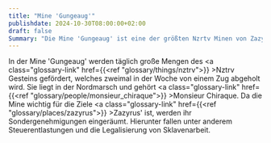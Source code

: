 ```yaml
---
title: "Mine 'Gungeaug'"
publishdate: 2024-10-30T08:00:00+02:00
draft: false
Summary: "Die Mine 'Gungeaug' ist eine der größten Nzrtv Minen von Zazyrus."
---
```


In der Mine 'Gungeaug' werden täglich große Mengen des <a class="glossary-link" href={{<ref "glossary/things/nztrv">}} >Nztrv</a> Gesteins gefördert, welches zweimal in der Woche von einem Zug abgeholt wird. Sie liegt in der Nordmarsch und gehört <a class="glossary-link" href={{<ref "glossary/people/monsieur_chiraque">}} >Monsieur Chiraque</a>. Da die Mine wichtig für die Ziele <a class="glossary-link" href={{<ref "glossary/places/zazyrus">}} >Zazyrus</a>' ist, werden ihr Sondergenehmigungen eingeräumt. Hierunter fallen unter anderem Steuerentlastungen und die Legalisierung von Sklavenarbeit.
